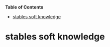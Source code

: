 <!-- START doctoc generated TOC please keep comment here to allow auto update -->
<!-- DON'T EDIT THIS SECTION, INSTEAD RE-RUN doctoc TO UPDATE -->
**Table of Contents**

- [stables soft knowledge](#stables-soft-knowledge)

<!-- END doctoc generated TOC please keep comment here to allow auto update -->

# stables soft knowledge

